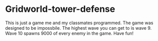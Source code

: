 # Gridworld-tower-defense
This is just a game me and my classmates programmed.
The game was designed to be impossbile. The highest wave you can get to is wave 9. Wave 10 spawns 9000 of every enemy in the game. 
Have fun!

